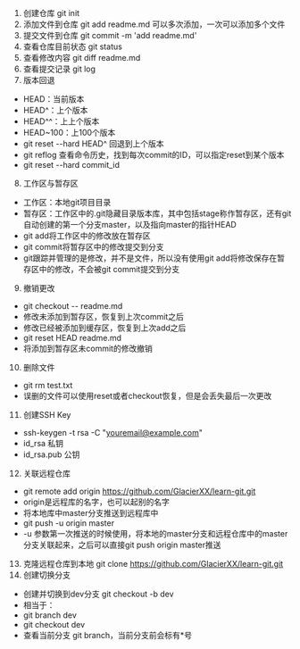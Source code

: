 1. 创建仓库
git init
2. 添加文件到仓库
git add readme.md
可以多次添加，一次可以添加多个文件
3. 提交文件到仓库
git commit -m 'add readme.md'
4. 查看仓库目前状态
git status
5. 查看修改内容
git diff readme.md
6. 查看提交记录
git log
7. 版本回退
* HEAD：当前版本
* HEAD^：上个版本
* HEAD^^：上上个版本
* HEAD~100：上100个版本
* git reset --hard HEAD^ 回退到上个版本
* git reflog 查看命令历史，找到每次commit的ID，可以指定reset到某个版本
* git reset --hard commit_id
8. 工作区与暂存区
* 工作区：本地git项目目录
* 暂存区：工作区中的.git隐藏目录版本库，其中包括stage称作暂存区，还有git自动创建的第一个分支master，以及指向master的指针HEAD
* git add将工作区中的修改放在暂存区
* git commit将暂存区中的修改提交到分支
* git跟踪并管理的是修改，并不是文件，所以没有使用git add将修改保存在暂存区中的修改，不会被git commit提交到分支
9. 撤销更改
* git checkout -- readme.md
* 修改未添加到暂存区，恢复到上次commit之后
* 修改已经被添加到缓存区，恢复到上次add之后
* git reset HEAD readme.md
* 将添加到暂存区未commit的修改撤销
10. 删除文件
* git rm test.txt
* 误删的文件可以使用reset或者checkout恢复，但是会丢失最后一次更改
11. 创建SSH Key
* ssh-keygen -t rsa -C "youremail@example.com"
* id_rsa 私钥
* id_rsa.pub 公钥
12. 关联远程仓库
* git remote add origin https://github.com/GlacierXX/learn-git.git
* origin是远程库的名字，也可以起别的名字
* 将本地库中master分支推送到远程库中
* git push -u origin master
* -u 参数第一次推送的时候使用，将本地的master分支和远程仓库中的master分支关联起来，之后可以直接git push origin master推送
13. 克隆远程仓库到本地
git clone https://github.com/GlacierXX/learn-git.git
14. 创建切换分支
* 创建并切换到dev分支 git checkout -b dev
* 相当于：
* git branch dev
* git checkout dev
* 查看当前分支 git branch，当前分支前会标有*号
